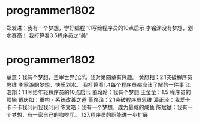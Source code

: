 # programmer1802
郑发进：我有一个梦想，学好编程 1.1写给程序员的10点启示
李铭渊没有梦想，划水赛高！
我打算看3.5程序员之“美”
# programmer1802
章意：我有个梦想，主宰世界沉浮。我对第四章有兴趣。
黄想相：2.1突破程序员思维
李家游的梦想，快乐划水。
我打算看1.4每个程序员都应该了解的一件事
江浩翔：1.1写给年轻程序员的10点启示
董玲玲：我有个梦想
王莹莹：1.5 程序员的烦恼
戴庆如：重构 - 系统改善之道
董玲玲：2.1突破程序员思维
潘正泽：我爱卡卡卡卡我问问我我问问
陈文皓：我有一个梦想，成为最咸的咸鱼
陈斌斌：我有一个梦想，有一家自己的咖啡厅。
127.程序员的职能进一步扩展